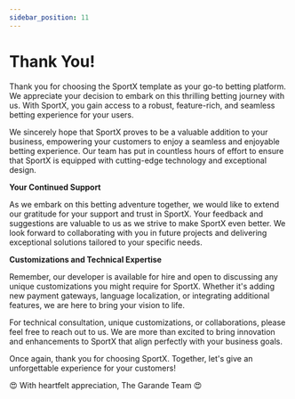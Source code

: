 ```yaml
---
sidebar_position: 11
---
```


# Thank You!

Thank you for choosing the SportX template as your go-to betting platform. We appreciate your decision to embark on this thrilling betting journey with us. With SportX, you gain access to a robust, feature-rich, and seamless betting experience for your users.

We sincerely hope that SportX proves to be a valuable addition to your business, empowering your customers to enjoy a seamless and enjoyable betting experience. Our team has put in countless hours of effort to ensure that SportX is equipped with cutting-edge technology and exceptional design.

**Your Continued Support**

As we embark on this betting adventure together, we would like to extend our gratitude for your support and trust in SportX. Your feedback and suggestions are valuable to us as we strive to make SportX even better. We look forward to collaborating with you in future projects and delivering exceptional solutions tailored to your specific needs.

**Customizations and Technical Expertise**

Remember, our developer is available for hire and open to discussing any unique customizations you might require for SportX. Whether it's adding new payment gateways, language localization, or integrating additional features, we are here to bring your vision to life.

For technical consultation, unique customizations, or collaborations, please feel free to reach out to us. We are more than excited to bring innovation and enhancements to SportX that align perfectly with your business goals.

Once again, thank you for choosing SportX. Together, let's give an unforgettable experience for your customers!

😍 With heartfelt appreciation, The Garande Team 😍
